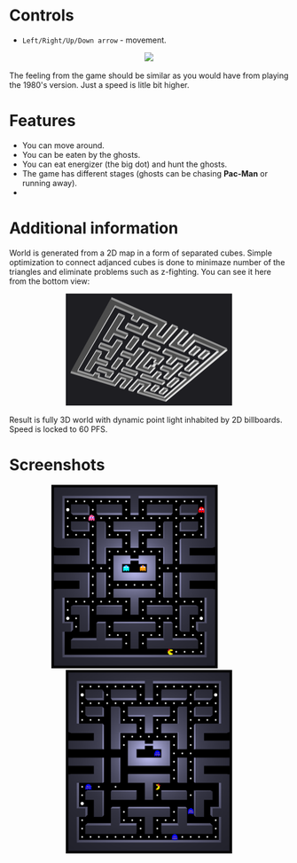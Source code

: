 
# Controls
- `Left/Right/Up/Down arrow` - movement.

<p align="center">  
  <img src="Doc/game.gif">
</p>

The feeling from the game should be similar as you would have from playing the 1980's version. Just a speed is litle bit higher.

# Features
- You can move around.
- You can be eaten by the ghosts.
- You can eat energizer (the big dot) and hunt the ghosts.
- The game has different stages (ghosts can be chasing **Pac-Man** or running away).
- 
# Additional information
World is generated from a 2D map in a form of separated cubes. Simple optimization to connect adjanced cubes is done to minimaze number of the triangles and eliminate problems such as z-fighting. You can see it here from the bottom view:

<p align="center">  
  <img src="Doc/map.png">
</p>

Result is fully 3D world with dynamic point light inhabited by 2D billboards. Speed is locked to 60 PFS.


# Screenshots
<p align="center">  
  <img src="Doc/sc2.png">&nbsp; &nbsp; &nbsp; &nbsp; &nbsp; &nbsp; &nbsp; <img src="Doc/sc1.png">
</p>

